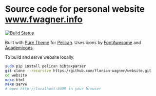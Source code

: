 Source code for personal website www.fwagner.info
=================================================

[![Build Status](http://jenkins.pygimli.org/buildStatus/icon?job=fwagner.info)](http://jenkins.pygimli.org/job/fwagner.info/)

Built with [Pure Theme](http://purepelican.com/) for
[Pelican](http://blog.getpelican.com/). Uses icons by
[FontAwesome](http://fontawesome.io/) and
[Academicons](http://jpswalsh.github.io/academicons/).

To build and serve website locally:

``` bash
sudo pip install pelican bibtexparser
git clone --recursive https://github.com/florian-wagner/website.git
cd website
make html
make serve
# open http://localhost:8000 in your browser
```
